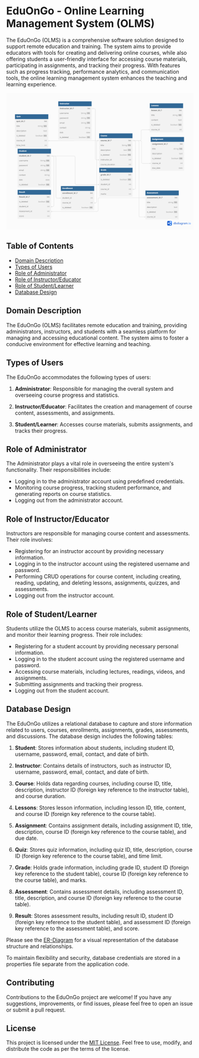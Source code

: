 

# EduOnGo - Online Learning Management System (OLMS)

The EduOnGo (OLMS) is a comprehensive software solution designed to support remote education and training. The system aims to provide educators with tools for creating and delivering online courses, while also offering students a user-friendly interface for accessing course materials, participating in assignments, and tracking their progress. With features such as progress tracking, performance analytics, and communication tools, the online learning management system enhances the teaching and learning experience.

![ER-Diagram](./ER-Diagram.png)


## Table of Contents
- [Domain Description](#domain-description)
- [Types of Users](#types-of-users)
- [Role of Administrator](#role-of-administrator)
- [Role of Instructor/Educator](#role-of-instructoreducator)
- [Role of Student/Learner](#role-of-studentlearner)
- [Database Design](#database-design)

## Domain Description

The EduOnGo (OLMS) facilitates remote education and training, providing administrators, instructors, and students with a seamless platform for managing and accessing educational content. The system aims to foster a conducive environment for effective learning and teaching.

## Types of Users

The EduOnGo accommodates the following types of users:

1. **Administrator**: Responsible for managing the overall system and overseeing course progress and statistics.

2. **Instructor/Educator**: Facilitates the creation and management of course content, assessments, and assignments.

3. **Student/Learner**: Accesses course materials, submits assignments, and tracks their progress.

## Role of Administrator

The Administrator plays a vital role in overseeing the entire system's functionality. Their responsibilities include:

- Logging in to the administrator account using predefined credentials.
- Monitoring course progress, tracking student performance, and generating reports on course statistics.
- Logging out from the administrator account.

## Role of Instructor/Educator

Instructors are responsible for managing course content and assessments. Their role involves:

- Registering for an instructor account by providing necessary information.
- Logging in to the instructor account using the registered username and password.
- Performing CRUD operations for course content, including creating, reading, updating, and deleting lessons, assignments, quizzes, and assessments.
- Logging out from the instructor account.

## Role of Student/Learner

Students utilize the OLMS to access course materials, submit assignments, and monitor their learning progress. Their role includes:

- Registering for a student account by providing necessary personal information.
- Logging in to the student account using the registered username and password.
- Accessing course materials, including lectures, readings, videos, and assignments.
- Submitting assignments and tracking their progress.
- Logging out from the student account.

## Database Design

The EduOnGo utilizes a relational database to capture and store information related to users, courses, enrollments, assignments, grades, assessments, and discussions. The database design includes the following tables:

1. **Student**: Stores information about students, including student ID, username, password, email, contact, and date of birth.

2. **Instructor**: Contains details of instructors, such as instructor ID, username, password, email, contact, and date of birth.

3. **Course**: Holds data regarding courses, including course ID, title, description, instructor ID (foreign key reference to the instructor table), and course duration.

4. **Lessons**: Stores lesson information, including lesson ID, title, content, and course ID (foreign key reference to the course table).

5. **Assignment**: Contains assignment details, including assignment ID, title, description, course ID (foreign key reference to the course table), and due date.

6. **Quiz**: Stores quiz information, including quiz ID, title, description, course ID (foreign key reference to the course table), and time limit.

7. **Grade**: Holds grade information, including grade ID, student ID (foreign key reference to the student table), course ID (foreign key reference to the course table), and marks.

8. **Assessment**: Contains assessment details, including assessment ID, title, description, and course ID (foreign key reference to the course table).

9. **Result**: Stores assessment results, including result ID, student ID (foreign key reference to the student table), and assessment ID (foreign key reference to the assessment table), and score.

Please see the [ER-Diagram](./ER-Diagram.png) for a visual representation of the database structure and relationships.

To maintain flexibility and security, database credentials are stored in a properties file separate from the application code.

## Contributing

Contributions to the EduOnGo project are welcome! If you have any suggestions, improvements, or find issues, please feel free to open an issue or submit a pull request.

## License

This project is licensed under the [MIT License](./LICENSE). Feel free to use, modify, and distribute the code as per the terms of the license.
